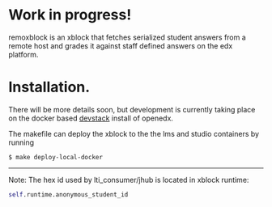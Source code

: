 
# Work in progress!

remoxblock is an xblock that fetches serialized student answers from a
remote host and grades it against staff defined answers on the edx
platform.


# Installation.

There will be more details soon, but development is
currently taking place on the docker based
[devstack](https://github.com/openedx/devstack) install of openedx.

The makefile can deploy the xblock to the the lms and studio
containers by running

`$ make deploy-local-docker`

---- 

Note: The hex id used by lti_consumer/jhub is located in xblock runtime:

```python
self.runtime.anonymous_student_id
```

